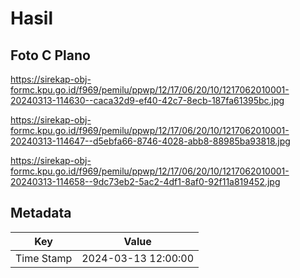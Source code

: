 # Hasil

## Foto C Plano

https://sirekap-obj-formc.kpu.go.id/f969/pemilu/ppwp/12/17/06/20/10/1217062010001-20240313-114630--caca32d9-ef40-42c7-8ecb-187fa61395bc.jpg

https://sirekap-obj-formc.kpu.go.id/f969/pemilu/ppwp/12/17/06/20/10/1217062010001-20240313-114647--d5ebfa66-8746-4028-abb8-88985ba93818.jpg

https://sirekap-obj-formc.kpu.go.id/f969/pemilu/ppwp/12/17/06/20/10/1217062010001-20240313-114658--9dc73eb2-5ac2-4df1-8af0-92f11a819452.jpg


## Metadata

| Key        | Value               |
| ---------- | ------------------- |
| Time Stamp | 2024-03-13 12:00:00 |



